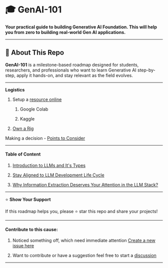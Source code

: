# 🎓 **GenAI-101**

**Your practical guide to building Generative AI Foundation. This will help you from zero to building real-world Gen AI applications.**

---

## 📌 **About This Repo**

**GenAI-101** is a milestone-based roadmap designed for students, researchers, and professionals who want to learn Generative AI step-by-step, apply it hands-on, and stay relevant as the field evolves.

---

**Logistics**

1. Setup a [resource online](Online-resources.md)
   
   1. Google Colab
   
   2. Kaggle

2. [Own a Rig](Personal-GenAI-Learning-Rig.md)

Making a decision - [Points to Consider](selecting-a-platform.md)

---

#### Table of Content

1. [Introduction to LLMs and It's Types](Aligned-to-LLM-Development-Lifecycle/LLMs.md)

2. [Stay Aligned to LLM Development Life Cycle](Aligned-to-LLM-Development-Lifecycle/Aligned-to-LLM-Development-Lifecycle.md)

3. [Why Information Extraction Deserves Your Attention in the LLM Stack?](Information-Extraction-Techniques-for-LLM/readme.md)

---

⭐ **Show Your Support**

If this roadmap helps you, please ⭐ star this repo and share your projects!

---

#### Contribute to this cause:

1. Noticed something off, which need immediate attention [Create a new issue here](https://github.com/anantawasthi/GenAI-101/issues/new)

2. Want to contribute or have a suggestion feel free to start a [discussion](https://github.com/anantawasthi/GenAI-101/discussions/new/choose)

---
